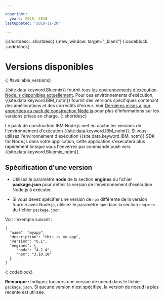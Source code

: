 ```yaml
---

copyright:
  years: 2015, 2018
lastupdated: "2018-11-20"

---
```


{:shortdesc: .shortdesc}
{:new_window: target="_blank"}
{:codeblock: .codeblock}

# Versions disponibles
{: #available_versions}

{{site.data.keyword.Bluemix}} fournit tous [les environnements d'exécution Node.js disponibles actuellement](http://nodejs.org/dist/). Pour ces environnements d'exécution, {{site.data.keyword.IBM_notm}} fournit des versions spécifiques contenant des améliorations et des correctifs d'erreur. Voir [Dernières mises à jour apportées au pack de construction Node.js](/docs/runtimes/nodejs/updates.html) pour plus d'informations sur les versions prises en charge.
{: shortdesc}

Le pack de construction IBM Node.js met en cache les versions de l'environnement d'exécution {{site.data.keyword.IBM_notm}}. Si vous utilisez l'environnement d'exécution {{site.data.keyword.IBM_notm}} SDK for Node.js dans votre application, cette application s'exécutera plus rapidement lorsque vous l'enverrez par commande push vers {{site.data.keyword.Bluemix_notm}}.

## Spécification d'une version

* Utilisez le paramètre **node** de la section **engines** du fichier **package.json** pour définir la version de l'environnement d'exécution Node.js à exécuter.

* Si vous devez spécifier une version de `npm` différente de la version fournie avec Node.js, utilisez le paramètre `npm` dans la section `engines` du fichier `package.json`.  

Voir l'exemple suivant :

```
{
  "name": "myapp",
  "description": "this is my app",
  "version": "0.1",
  "engines": {
     "node": "4.2.4",
     "npm": "3.10.10"
  }
}
```
{: codeblock}

**Remarque :** Indiquez toujours une version de noeud dans le fichier `package.json`. Si aucune version n'est spécifiée, la version de noeud la plus récente est utilisée. 
